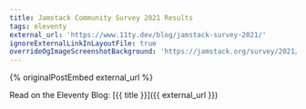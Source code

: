 ```yaml
---
title: Jamstack Community Survey 2021 Results
tags: eleventy
external_url: 'https://www.11ty.dev/blog/jamstack-survey-2021/'
ignoreExternalLinkInLayoutFile: true
overrideOgImageScreenshotBackground: 'https://jamstack.org/survey/2021/'
---
```

{% originalPostEmbed external_url %}

Read on the Eleventy Blog: [{{ title }}]({{ external_url }})
